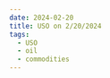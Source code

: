 ```yaml
---
date: 2024-02-20
title: USO on 2/20/2024
tags: 
  - USO
  - oil
  - commodities
---
```

<div class="post">
<snapshot-grid 
    :reports="['2024/02/16/CTA/USO', '2024/02/20/CTA/USO', '2024/02/20/MTP/USO']"
    chart="2024/02/20/Chart/USO"
/>
<p>

</p>
<p>

</p>
</div>